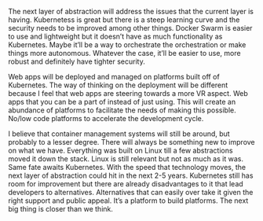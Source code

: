 The next layer of abstraction will address the issues that the current layer is having. Kubernetess is great but there is a steep learning curve and the security needs to be improved among other things. Docker Swarm is easier to use and lightweight but it doesn’t have as much functionality as Kubernetes. Maybe it’ll be a way to orchestrate the orchestration or make things more autonomous. Whatever the case, it’ll be easier to use, more robust and definitely have tighter security. 

Web apps will be deployed and managed on platforms built off of Kubernetes. The way of thinking on the deployment will be different because I feel that web apps are steering towards a more VR aspect. Web apps that you can be a part of instead of just using. This will create an abundance of platforms to facilitate the needs of making this possible. No/low code platforms to accelerate the development cycle. 


I believe that container management systems will still be around, but probably to a lesser degree. There will always be something new to improve on what we have. Everything was built on Linux till a few abstractions moved it down the stack. Linux is still relevant but not as much as it was. Same fate awaits Kubernetes. With the speed that technology moves, the next layer of abstraction could hit in the next 2-5 years. Kubernetes still has room for improvement but there are already disadvantages to it that lead developers to alternatives. Alternatives that can easily over take it given the right support and public appeal. It’s a platform to build platforms. The next big thing is closer than we think.